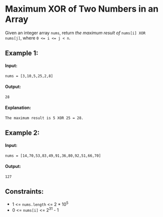 # Maximum XOR of Two Numbers in an Array

Given an integer array `nums`, return *the maximum result of* `nums[i] XOR nums[j]`, where `0 <= i <= j < n`.

 

## Example 1:

#### Input: 

`nums = [3,10,5,25,2,8]`

#### Output: 

`28`

#### Explanation: 

`The maximum result is 5 XOR 25 = 28.`



## Example 2:

#### Input: 

`nums = [14,70,53,83,49,91,36,80,92,51,66,70]`

#### Output: 

`127`
 


## Constraints:
- 1 <= `nums.length` <= 2 * 10<sup>5</sup>
- 0 <= `nums[i]` <= 2<sup>31</sup> - 1
